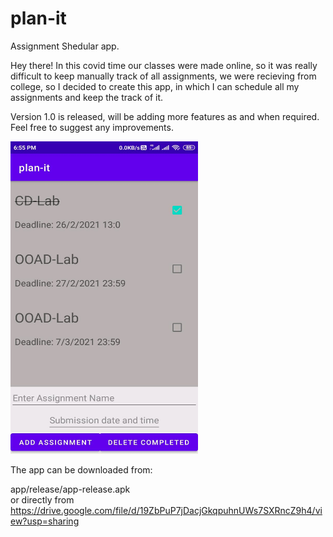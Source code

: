 # plan-it
Assignment Shedular app.

Hey there!
In this covid time our classes were made online, so it was really difficult to keep manually track of all assignments, we were recieving from college, 
so I decided to create this app, in which I can schedule all my assignments and keep the track of it.

Version 1.0 is released, will be adding more features as and when required. Feel free to suggest any improvements.

<img src = "https://github.com/RaiLokesh/plan-it/blob/master/plan-it.jpeg" width="300" height="500">

The app can be downloaded from: 

app/release/app-release.apk<br>
	or directly from
https://drive.google.com/file/d/19ZbPuP7jDacjGkqpuhnUWs7SXRncZ9h4/view?usp=sharing
